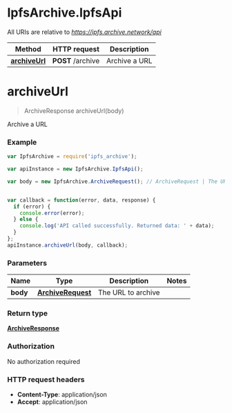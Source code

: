 # IpfsArchive.IpfsApi

All URIs are relative to *https://ipfs.archive.network/api*

Method | HTTP request | Description
------------- | ------------- | -------------
[**archiveUrl**](IpfsApi.md#archiveUrl) | **POST** /archive | Archive a URL


<a name="archiveUrl"></a>
# **archiveUrl**
> ArchiveResponse archiveUrl(body)

Archive a URL

### Example
```javascript
var IpfsArchive = require('ipfs_archive');

var apiInstance = new IpfsArchive.IpfsApi();

var body = new IpfsArchive.ArchiveRequest(); // ArchiveRequest | The URL to archive


var callback = function(error, data, response) {
  if (error) {
    console.error(error);
  } else {
    console.log('API called successfully. Returned data: ' + data);
  }
};
apiInstance.archiveUrl(body, callback);
```

### Parameters

Name | Type | Description  | Notes
------------- | ------------- | ------------- | -------------
 **body** | [**ArchiveRequest**](ArchiveRequest.md)| The URL to archive | 

### Return type

[**ArchiveResponse**](ArchiveResponse.md)

### Authorization

No authorization required

### HTTP request headers

 - **Content-Type**: application/json
 - **Accept**: application/json

